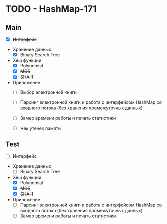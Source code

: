 # TODO - HashMap-171

## Main

- [x] ~~Интерфейс~~

- Хранение данных
  - [x] ~~Binary Search Tree~~

- Хеш функции
  - [x] ~~Polynomial~~
  - [x] ~~MD5~~
  - [x] ~~SHA-1~~

- Приложение
  - [ ] Выбор электронной книги
  - [ ] Парсинг электронной книги и работа с интерфейсом HashMap со входного потока (без хранения промежуточных данных)
  - [ ] Замер времени работы и печать статистики
  - [ ] Чек утечек памяти


## Test

- [ ] Интерфейс

- Хранение данных
  - [ ] Binary Search Tree

- Хеш функции
  - [x] ~~Polynomial~~
  - [x] ~~MD5~~
  - [x] ~~SHA-1~~

- Приложение
  - [ ] Парсинг электронной книги и работа с интерфейсом HashMap со входного потока (без хранения промежуточных данных)
  - [ ] Замер времени работы и печать статистики
